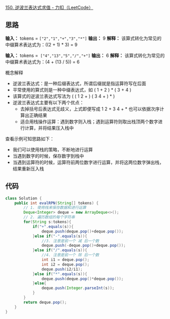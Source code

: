 [150. 逆波兰表达式求值 - 力扣（LeetCode）](https://leetcode.cn/problems/evaluate-reverse-polish-notation/description/)
## 思路

**输入：** tokens = `["2","1","+","3","*"]`
**输出：** 9
**解释：** 该算式转化为常见的中缀算术表达式为：((2 + 1) * 3) = 9

**输入：** tokens =` ["4","13","5","/","+"]`
**输出：** 6
**解释：** 该算式转化为常见的中缀算术表达式为：(4 + (13 / 5)) = 6

概念解释
- 逆波兰表达式：是一种后缀表达式，所谓后缀就是指运算符写在后面
- 平常使用的算式则是一种中缀表达式，如 ( 1 + 2 ) * ( 3 + 4 ) 
- 该算式的逆波兰表达式写法为 ( ( 1 2 + ) ( 3 4 + ) * )
- 逆波兰表达式主要有以下两个优点：
	- 去掉括号后表达式无歧义，上式即便写成 1 2 + 3 4 + * 也可以依据次序计算出正确结果
	- 适合用栈操作运算：遇到数字则入栈；遇到运算符则取出栈顶两个数字进行计算，并将结果压入栈中

查看示例可知思路如下：
- 我们可以使用栈的策略，不断地进行运算
- 当遇到数字的时候，保存数字到栈中
- 当遇到运算符的时候，运算符前两位数字进行运算，并将这两位数字弹出栈，结果重新压入栈
## 代码

```java
class Solution {
    public int evalRPN(String[] tokens) {
        // 1. 使用栈来保存数据和进行运算
        Deque<Integer> deque = new ArrayDeque<>();
        // 2. 遍历数组的每个字符串
        for(String s:tokens){
            if("+".equals(s)){
                deque.push(deque.pop()+deque.pop());
            }else if("-".equals(s)){
                //3. 注意是前一个 减 后一个数
                deque.push(-deque.pop()+deque.pop());
            }else if("/".equals(s)){
                //4. 注意是前一个 除 后一个数
                int i1 = deque.pop();
                int i2 = deque.pop();
                deque.push(i2/i1);
            }else if("*".equals(s)){
                deque.push(deque.pop()*deque.pop());
            }else{
                deque.push(Integer.parseInt(s));
            }
        }
        return deque.pop();
    }
}
```